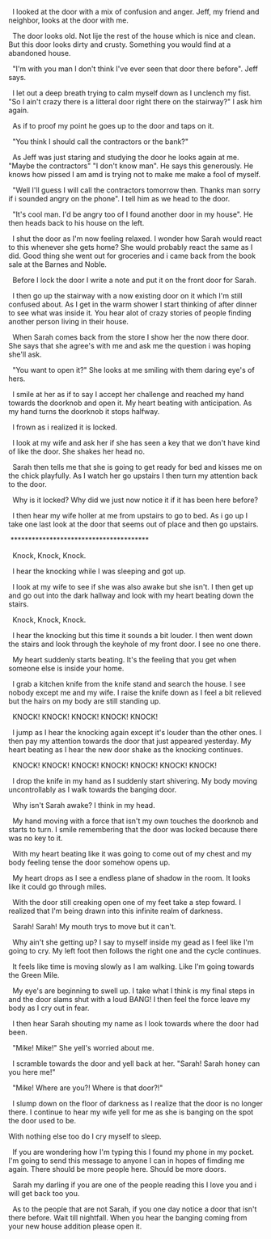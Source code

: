   I looked at the door with a mix of confusion and anger. Jeff, my friend and neighbor, looks at the door with me.


  The door looks old. Not lije the rest of the house which is nice and clean. But this door looks dirty and crusty. Something you would find at a abandoned house.


  "I'm with you man I don't think I've ever seen that door there before". Jeff says. 


  I let out a deep breath trying to calm myself down as I unclench my fist. "So I ain't crazy there is a litteral door right there on the stairway?" I ask him again.


  As if to proof my point he goes up to the door and taps on it. 


  "You think I should call the contractors or the bank?"


  As Jeff was just staring and studying the door he looks again at me. "Maybe the contractors" "I don't know man". He says this generously. He knows how pissed I am amd is trying not to make me make a fool of myself.


  "Well I'll guess I will call the contractors tomorrow then. Thanks man sorry if i sounded angry on the phone". I tell him as we head to the door. 


  "It's cool man. I'd be angry too of I found another door in my house". He then heads back to his house on the left. 


  I shut the door as I'm now feeling relaxed. I wonder how Sarah would react to this whenever she gets home? She would probably react the same as I did. Good thing she went out for groceries and i came back from the book sale at the Barnes and Noble. 


  Before I lock the door I write a note and put it on the front door for Sarah. 


  I then go up the stairway with a now existing door on it which I'm still confused about. As I get in the warm shower I start thinking of after dinner to see what was inside it. You hear alot of crazy stories of people finding another person living in their house.


  When Sarah comes back from the store I show her the now there door. She says that she agree's with me and ask me the question i was hoping she'll ask. 


  "You want to open it?" She looks at me smiling with them daring eye's of hers. 


  I smile at her as if to say I accept her challenge and reached my hand towards the doorknob and open it. My heart beating with anticipation. As my hand turns the doorknob it stops halfway. 


  I frown as i realized it is locked.


  I look at my wife and ask her if she has seen a key that we don't have kind of like the door. She shakes her head no. 


  Sarah then tells me that she is going to get ready for bed and kisses me on the chick playfully. As I watch her go upstairs I then turn my attention back to the door.


  Why is it locked? Why did we just now notice it if it has been here before? 


  I then hear my wife holler at me from upstairs to go to bed. As i go up I take one last look at the door that seems out of place and then go upstairs. 


 ***************************************


  Knock, Knock, Knock.


  I hear the knocking while I was sleeping and got up. 


  I look at my wife to see if she was also awake but she isn't. I then get up and go out into the dark hallway and look with my heart beating down the stairs.


  Knock, Knock, Knock.


  I hear the knocking but this time it sounds a bit louder. I then went down the stairs and look through the keyhole of my front door. I see no one there. 


  My heart suddenly starts beating. It's the feeling that you get when someone else is inside your home. 


  I grab a kitchen knife from the knife stand and search the house. I see nobody except me and my wife. I raise the knife down as I feel a bit relieved but the hairs on my body are still standing up. 


  KNOCK! KNOCK! KNOCK! KNOCK! KNOCK!


  I jump as I hear the knocking again except it's louder than the other ones. I then pay my attention towards the door that just appeared yesterday. My heart beating as I hear the new door shake as the knocking continues.


  KNOCK! KNOCK! KNOCK! KNOCK! KNOCK! KNOCK! KNOCK!


  I drop the knife in my hand as I suddenly start shivering. My body moving uncontrollably as I walk towards the banging door. 


  Why isn't Sarah awake? I think in my head. 


  My hand moving with a force that isn't my own touches the doorknob and starts to turn. I smile remembering that the door was locked because there was no key to it. 


  With my heart beating like it was going to come out of my chest and my body feeling tense the door somehow opens up. 


  My heart drops as I see a endless plane of shadow in the room. It looks like it could go through miles. 


  With the door still creaking open one of my feet take a step foward. I realized that I'm being drawn into this infinite realm of darkness.


  Sarah! Sarah! My mouth trys to move but it can't. 


  Why ain't she getting up? I say to myself inside my gead as I feel like I'm going to cry. My left foot then follows the right one and the cycle continues. 


  It feels like time is moving slowly as I am walking. Like I'm going towards the Green Mile. 


  My eye's are beginning to swell up. I take what I think is my final steps in and the door slams shut with a loud BANG! I then feel the force leave my body as I cry out in fear. 


  I then hear Sarah shouting my name as I look towards where the door had been. 


  "Mike! Mike!" She yell's worried about me. 


  I scramble towards the door and yell back at her. "Sarah! Sarah honey can you here me!" 


  "Mike! Where are you?! Where is that door?!" 


  I slump down on the floor of darkness as I realize that the door is no longer there. I continue to hear my wife yell for me as she is banging on the spot the door used to be. 

With nothing else too do I cry myself to sleep. 


  If you are wondering how I'm typing this I found my phone in my pocket. I'm going to send this message to anyone I can in hopes of fimding me again. There should be more people here. Should be more doors. 


  Sarah my darling if you are one of the people reading this I love you and i will get back too you. 


  As to the people that are not Sarah, if you one day notice a door that isn't there before. Wait till nightfall. When you hear the banging coming from your new house addition please open it. 
